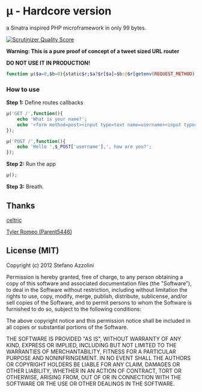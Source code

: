 # µ - Hardcore version

a Sinatra inspired PHP microframework in only 99 bytes.

[![Scrutinizer Quality Score](https://scrutinizer-ci.com/g/lastguest/mu/badges/quality-score.png?s=e29b47be8993b94957e9e6e9f37edd6184f6c753)](https://scrutinizer-ci.com/g/lastguest/mu/)

**Warning: This is a pure proof of concept of a tweet sized URL router**

**DO NOT USE IT IN PRODUCTION!**

```php
function µ($a=0,$b=0){static$r;$a?$r[$a]=$b:@$r[getenv(REQUEST_METHOD).' '.getenv(REQUEST_URI)]();}
```

### How to use

**Step 1:** Define routes callbacks

```php
µ('GET /',function(){
    echo 'What is your name?';
    echo '<form method=post><input type=text name=username><input type=submit></form>';
});
```
	
```php
µ('POST /',function(){
    echo 'Hello ',$_POST['username'],', how are you?';
});
```

**Step 2:** Run the app
	
```php
µ();
```

**Step 3:** Breath.

## Thanks

[celtric](https://github.com/celtric)

[Tyler Romeo (Parent5446)](https://github.com/Parent5446)



## License (MIT)

Copyright (c) 2012 Stefano Azzolini

Permission is hereby granted, free of charge, to any person
obtaining a copy of this software and associated documentation
files (the "Software"), to deal in the Software without
restriction, including without limitation the rights to use,
copy, modify, merge, publish, distribute, sublicense, and/or sell
copies of the Software, and to permit persons to whom the
Software is furnished to do so, subject to the following
conditions:

The above copyright notice and this permission notice shall be
included in all copies or substantial portions of the Software.

THE SOFTWARE IS PROVIDED "AS IS", WITHOUT WARRANTY OF ANY KIND,
EXPRESS OR IMPLIED, INCLUDING BUT NOT LIMITED TO THE WARRANTIES
OF MERCHANTABILITY, FITNESS FOR A PARTICULAR PURPOSE AND
NONINFRINGEMENT. IN NO EVENT SHALL THE AUTHORS OR COPYRIGHT
HOLDERS BE LIABLE FOR ANY CLAIM, DAMAGES OR OTHER LIABILITY,
WHETHER IN AN ACTION OF CONTRACT, TORT OR OTHERWISE, ARISING
FROM, OUT OF OR IN CONNECTION WITH THE SOFTWARE OR THE USE OR
OTHER DEALINGS IN THE SOFTWARE.
